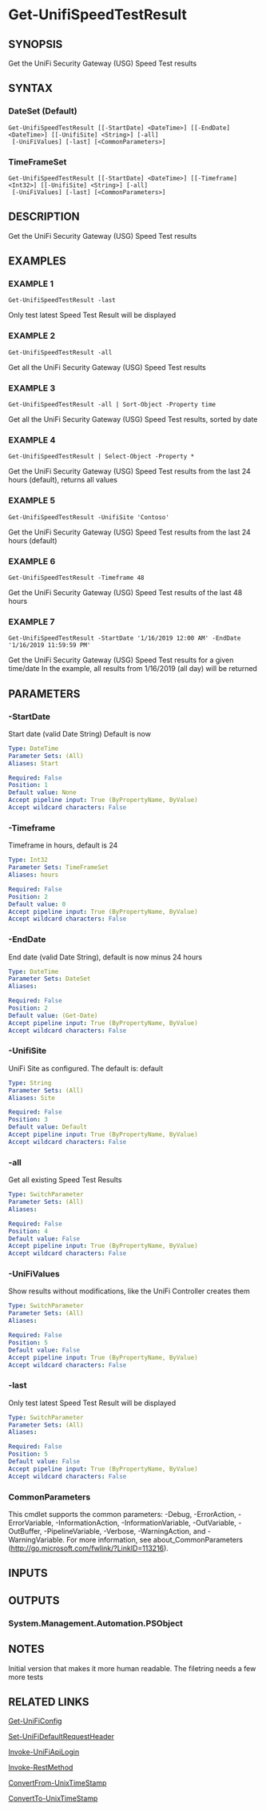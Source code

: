 ﻿---
external help file: UniFiTooling-help.xml
HelpVersion: 1.0.8
Locale: en-US
Module Guid: 7fff91a0-02eb-4df2-84d5-c7d3cd7f7a5d
Module Name: UniFiTooling
online version: https://github.com/jhochwald/UniFiTooling/raw/master/docs/Get-UnifiSpeedTestResult.md
schema: 2.0.0
---

# Get-UnifiSpeedTestResult

## SYNOPSIS
Get the UniFi Security Gateway (USG) Speed Test results

## SYNTAX

### DateSet (Default)
```
Get-UnifiSpeedTestResult [[-StartDate] <DateTime>] [[-EndDate] <DateTime>] [[-UnifiSite] <String>] [-all]
 [-UniFiValues] [-last] [<CommonParameters>]
```

### TimeFrameSet
```
Get-UnifiSpeedTestResult [[-StartDate] <DateTime>] [[-Timeframe] <Int32>] [[-UnifiSite] <String>] [-all]
 [-UniFiValues] [-last] [<CommonParameters>]
```

## DESCRIPTION
Get the UniFi Security Gateway (USG) Speed Test results

## EXAMPLES

### EXAMPLE 1
```
Get-UnifiSpeedTestResult -last
```

Only test latest Speed Test Result will be displayed

### EXAMPLE 2
```
Get-UnifiSpeedTestResult -all
```

Get all the UniFi Security Gateway (USG) Speed Test results

### EXAMPLE 3
```
Get-UnifiSpeedTestResult -all | Sort-Object -Property time
```

Get all the UniFi Security Gateway (USG) Speed Test results, sorted by date

### EXAMPLE 4
```
Get-UnifiSpeedTestResult | Select-Object -Property *
```

Get the UniFi Security Gateway (USG) Speed Test results from the last 24 hours (default), returns all values

### EXAMPLE 5
```
Get-UnifiSpeedTestResult -UnifiSite 'Contoso'
```

Get the UniFi Security Gateway (USG) Speed Test results from the last 24 hours (default)

### EXAMPLE 6
```
Get-UnifiSpeedTestResult -Timeframe 48
```

Get the UniFi Security Gateway (USG) Speed Test results of the last 48 hours

### EXAMPLE 7
```
Get-UnifiSpeedTestResult -StartDate '1/16/2019 12:00 AM' -EndDate '1/16/2019 11:59:59 PM'
```

Get the UniFi Security Gateway (USG) Speed Test results for a given time/date
In the example, all results from 1/16/2019 (all day) will be returned

## PARAMETERS

### -StartDate
Start date (valid Date String)
Default is now

```yaml
Type: DateTime
Parameter Sets: (All)
Aliases: Start

Required: False
Position: 1
Default value: None
Accept pipeline input: True (ByPropertyName, ByValue)
Accept wildcard characters: False
```

### -Timeframe
Timeframe in hours, default is 24

```yaml
Type: Int32
Parameter Sets: TimeFrameSet
Aliases: hours

Required: False
Position: 2
Default value: 0
Accept pipeline input: True (ByPropertyName, ByValue)
Accept wildcard characters: False
```

### -EndDate
End date (valid Date String), default is now minus 24 hours

```yaml
Type: DateTime
Parameter Sets: DateSet
Aliases:

Required: False
Position: 2
Default value: (Get-Date)
Accept pipeline input: True (ByPropertyName, ByValue)
Accept wildcard characters: False
```

### -UnifiSite
UniFi Site as configured.
The default is: default

```yaml
Type: String
Parameter Sets: (All)
Aliases: Site

Required: False
Position: 3
Default value: Default
Accept pipeline input: True (ByPropertyName, ByValue)
Accept wildcard characters: False
```

### -all
Get all existing Speed Test Results

```yaml
Type: SwitchParameter
Parameter Sets: (All)
Aliases:

Required: False
Position: 4
Default value: False
Accept pipeline input: True (ByPropertyName, ByValue)
Accept wildcard characters: False
```

### -UniFiValues
Show results without modifications, like the UniFi Controller creates them

```yaml
Type: SwitchParameter
Parameter Sets: (All)
Aliases:

Required: False
Position: 5
Default value: False
Accept pipeline input: True (ByPropertyName, ByValue)
Accept wildcard characters: False
```

### -last
Only test latest Speed Test Result will be displayed

```yaml
Type: SwitchParameter
Parameter Sets: (All)
Aliases:

Required: False
Position: 5
Default value: False
Accept pipeline input: True (ByPropertyName, ByValue)
Accept wildcard characters: False
```

### CommonParameters
This cmdlet supports the common parameters: -Debug, -ErrorAction, -ErrorVariable, -InformationAction, -InformationVariable, -OutVariable, -OutBuffer, -PipelineVariable, -Verbose, -WarningAction, and -WarningVariable.
For more information, see about_CommonParameters (http://go.microsoft.com/fwlink/?LinkID=113216).

## INPUTS

## OUTPUTS

### System.Management.Automation.PSObject
## NOTES
Initial version that makes it more human readable.
The filetring needs a few more tests

## RELATED LINKS

[Get-UniFiConfig]()

[Set-UniFiDefaultRequestHeader]()

[Invoke-UniFiApiLogin]()

[Invoke-RestMethod]()

[ConvertFrom-UnixTimeStamp]()

[ConvertTo-UnixTimeStamp]()

